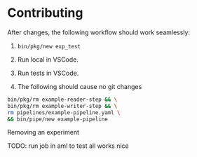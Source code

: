 # Contributing

After changes, the following workflow should work seamlessly:

1. `bin/pkg/new exp_test`
2. Run local in VSCode.
3. Run tests in VSCode.

4. The following should cause no git changes

```bash
bin/pkg/rm example-reader-step && \
bin/pkg/rm example-writer-step && \
rm pipelines/example-pipeline.yaml \
&& bin/pipe/new example-pipeline
```

Removing an experiment

TODO:
run job in aml to test all works nice
